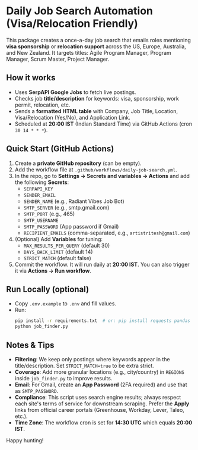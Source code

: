 # Daily Job Search Automation (Visa/Relocation Friendly)

This package creates a once-a-day job search that emails roles mentioning **visa sponsorship** or **relocation support** across the US, Europe, Australia, and New Zealand. It targets titles: Agile Program Manager, Program Manager, Scrum Master, Project Manager.

## How it works
- Uses **SerpAPI Google Jobs** to fetch live postings.
- Checks job **title/description** for keywords: visa, sponsorship, work permit, relocation, etc.
- Sends a **formatted HTML table** with Company, Job Title, Location, Visa/Relocation (Yes/No), and Application Link.
- Scheduled at **20:00 IST** (Indian Standard Time) via GitHub Actions (cron `30 14 * * *`).

## Quick Start (GitHub Actions)
1. Create a **private GitHub repository** (can be empty).
2. Add the workflow file at `.github/workflows/daily-job-search.yml`.
3. In the repo, go to **Settings → Secrets and variables → Actions** and add the following **Secrets**:
   - `SERPAPI_KEY`
   - `SENDER_EMAIL`
   - `SENDER_NAME` (e.g., Radiant Vibes Job Bot)
   - `SMTP_SERVER` (e.g., smtp.gmail.com)
   - `SMTP_PORT` (e.g., 465)
   - `SMTP_USERNAME`
   - `SMTP_PASSWORD` (App password if Gmail)
   - `RECIPIENT_EMAILS` (comma-separated, e.g., `artistritesh@gmail.com`)
4. (Optional) Add **Variables** for tuning:
   - `MAX_RESULTS_PER_QUERY` (default 30)
   - `DAYS_BACK_LIMIT` (default 14)
   - `STRICT_MATCH` (default false)
5. Commit the workflow. It will run daily at **20:00 IST**. You can also trigger it via **Actions → Run workflow**.

## Run Locally (optional)
- Copy `.env.example` to `.env` and fill values.
- Run:
  ```bash
  pip install -r requirements.txt  # or: pip install requests pandas
  python job_finder.py
  ```

## Notes & Tips
- **Filtering**: We keep only postings where keywords appear in the title/description. Set `STRICT_MATCH=true` to be extra strict.
- **Coverage**: Add more granular locations (e.g., city/country) in `REGIONS` inside `job_finder.py` to improve results.
- **Email**: For Gmail, create an **App Password** (2FA required) and use that as `SMTP_PASSWORD`.
- **Compliance**: This script uses search engine results; always respect each site's terms of service for downstream scraping. Prefer the **Apply** links from official career portals (Greenhouse, Workday, Lever, Taleo, etc.).
- **Time Zone**: The workflow cron is set for **14:30 UTC** which equals **20:00 IST**.

Happy hunting!
